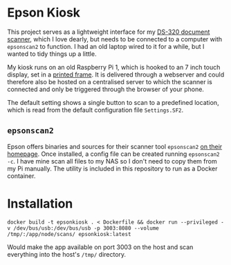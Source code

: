 # Epson Kiosk
This project serves as a lightweight interface for my [DS-320 document scanner](https://epson.com/Support/Scanners/DS-Series/Epson-DS-320/s/SPT_B11B243201), which I love dearly, but needs to be connected to a computer with `epsonscan2` to function. I had an old laptop wired to it for a while, but I wanted to tidy things up a little. 

My kiosk runs on an old Raspberry Pi 1, which is hooked to an 7 inch touch display, set in a [printed frame](https://www.thingiverse.com/thing:3444545). It is delivered through a webserver and could therefore also be hosted on a centralised server to which the scanner is connected and only be triggered through the browser of your phone.

The default setting shows a single button to scan to a predefined location, which is read from the default configuration file `Settings.SF2`.

## `epsonscan2`
Epson offers binaries and sources for their scanner tool `epsonscan2` [on their homepage](http://support.epson.net/linux/en/epsonscan2.php). Once installed, a config file can be created running `epsonscan2 -c`. I have mine scan all files to my NAS so I don't need to copy them from my Pi manually. The utility is included in this repository to run as a Docker container.

# Installation

```
docker build -t epsonkiosk . < Dockerfile && docker run --privileged -v /dev/bus/usb:/dev/bus/usb -p 3003:8080 --volume /tmp/:/app/node/scans/ epsonkiosk:latest

```

Would make the app available on port 3003 on the host and scan everything into the host's `/tmp/` directory.